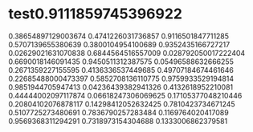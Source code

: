 # test0.9111859745396922
0.38654897129003674
0.4741226031736857
0.9116501847711285
0.5707139655380639
0.3800104954100689
0.9352435166727217
0.02629021631070838
0.6844564516557009
0.028792050017222404
0.6690018146091435
0.9450511312387575
0.05496588632666255
0.2671359227155595
0.4136336537449685
0.49707184674461646
0.22685488000473397
0.5852708136110775
0.9759933529194814
0.9851944705947413
0.04236439382941326
0.4132618952210081
0.44444002097117874
0.06618247306069625
0.17105377048210446
0.20804102076878117
0.14298412052632425
0.7810423734671245
0.5107725273480691
0.7836790257283484
0.1169764020417089
0.9569368311294291
0.7318973154304688
0.1333006862379581
